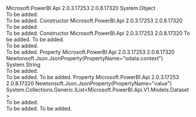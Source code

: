 <Type Name="ODataResponseListDataset" FullName="Microsoft.PowerBI.Api.V1.Models.ODataResponseListDataset">
  <TypeSignature Language="C#" Value="public class ODataResponseListDataset" />
  <TypeSignature Language="ILAsm" Value=".class public auto ansi beforefieldinit ODataResponseListDataset extends System.Object" />
  <TypeSignature Language="DocId" Value="T:Microsoft.PowerBI.Api.V1.Models.ODataResponseListDataset" />
  <TypeSignature Language="VB.NET" Value="Public Class ODataResponseListDataset" />
  <TypeSignature Language="F#" Value="type ODataResponseListDataset = class" />
  <AssemblyInfo>
    <AssemblyName>Microsoft.PowerBI.Api</AssemblyName>
    <AssemblyVersion>2.0.3.17253</AssemblyVersion>
    <AssemblyVersion>2.0.8.17320</AssemblyVersion>
  </AssemblyInfo>
  <Base>
    <BaseTypeName>System.Object</BaseTypeName>
  </Base>
  <Interfaces />
  <Docs>
    <summary>To be added.</summary>
    <remarks>To be added.</remarks>
  </Docs>
  <Members>
    <Member MemberName=".ctor">
      <MemberSignature Language="C#" Value="public ODataResponseListDataset ();" />
      <MemberSignature Language="ILAsm" Value=".method public hidebysig specialname rtspecialname instance void .ctor() cil managed" />
      <MemberSignature Language="DocId" Value="M:Microsoft.PowerBI.Api.V1.Models.ODataResponseListDataset.#ctor" />
      <MemberSignature Language="VB.NET" Value="Public Sub New ()" />
      <MemberType>Constructor</MemberType>
      <AssemblyInfo>
        <AssemblyName>Microsoft.PowerBI.Api</AssemblyName>
        <AssemblyVersion>2.0.3.17253</AssemblyVersion>
        <AssemblyVersion>2.0.8.17320</AssemblyVersion>
      </AssemblyInfo>
      <Parameters />
      <Docs>
        <summary>To be added.</summary>
        <remarks>To be added.</remarks>
      </Docs>
    </Member>
    <Member MemberName=".ctor">
      <MemberSignature Language="C#" Value="public ODataResponseListDataset (string odatacontext = null, System.Collections.Generic.IList&lt;Microsoft.PowerBI.Api.V1.Models.Dataset&gt; value = null);" />
      <MemberSignature Language="ILAsm" Value=".method public hidebysig specialname rtspecialname instance void .ctor(string odatacontext, class System.Collections.Generic.IList`1&lt;class Microsoft.PowerBI.Api.V1.Models.Dataset&gt; value) cil managed" />
      <MemberSignature Language="DocId" Value="M:Microsoft.PowerBI.Api.V1.Models.ODataResponseListDataset.#ctor(System.String,System.Collections.Generic.IList{Microsoft.PowerBI.Api.V1.Models.Dataset})" />
      <MemberSignature Language="VB.NET" Value="Public Sub New (Optional odatacontext As String = null, Optional value As IList(Of Dataset) = null)" />
      <MemberSignature Language="F#" Value="new Microsoft.PowerBI.Api.V1.Models.ODataResponseListDataset : string * System.Collections.Generic.IList&lt;Microsoft.PowerBI.Api.V1.Models.Dataset&gt; -&gt; Microsoft.PowerBI.Api.V1.Models.ODataResponseListDataset" Usage="new Microsoft.PowerBI.Api.V1.Models.ODataResponseListDataset (odatacontext, value)" />
      <MemberType>Constructor</MemberType>
      <AssemblyInfo>
        <AssemblyName>Microsoft.PowerBI.Api</AssemblyName>
        <AssemblyVersion>2.0.3.17253</AssemblyVersion>
        <AssemblyVersion>2.0.8.17320</AssemblyVersion>
      </AssemblyInfo>
      <Parameters>
        <Parameter Name="odatacontext" Type="System.String" />
        <Parameter Name="value" Type="System.Collections.Generic.IList&lt;Microsoft.PowerBI.Api.V1.Models.Dataset&gt;" />
      </Parameters>
      <Docs>
        <param name="odatacontext">To be added.</param>
        <param name="value">To be added.</param>
        <summary>To be added.</summary>
        <remarks>To be added.</remarks>
      </Docs>
    </Member>
    <Member MemberName="Odatacontext">
      <MemberSignature Language="C#" Value="public string Odatacontext { get; set; }" />
      <MemberSignature Language="ILAsm" Value=".property instance string Odatacontext" />
      <MemberSignature Language="DocId" Value="P:Microsoft.PowerBI.Api.V1.Models.ODataResponseListDataset.Odatacontext" />
      <MemberSignature Language="VB.NET" Value="Public Property Odatacontext As String" />
      <MemberSignature Language="F#" Value="member this.Odatacontext : string with get, set" Usage="Microsoft.PowerBI.Api.V1.Models.ODataResponseListDataset.Odatacontext" />
      <MemberType>Property</MemberType>
      <AssemblyInfo>
        <AssemblyName>Microsoft.PowerBI.Api</AssemblyName>
        <AssemblyVersion>2.0.3.17253</AssemblyVersion>
        <AssemblyVersion>2.0.8.17320</AssemblyVersion>
      </AssemblyInfo>
      <Attributes>
        <Attribute>
          <AttributeName>Newtonsoft.Json.JsonProperty(PropertyName="odata.context")</AttributeName>
        </Attribute>
      </Attributes>
      <ReturnValue>
        <ReturnType>System.String</ReturnType>
      </ReturnValue>
      <Docs>
        <summary>To be added.</summary>
        <value>To be added.</value>
        <remarks>To be added.</remarks>
      </Docs>
    </Member>
    <Member MemberName="Value">
      <MemberSignature Language="C#" Value="public System.Collections.Generic.IList&lt;Microsoft.PowerBI.Api.V1.Models.Dataset&gt; Value { get; set; }" />
      <MemberSignature Language="ILAsm" Value=".property instance class System.Collections.Generic.IList`1&lt;class Microsoft.PowerBI.Api.V1.Models.Dataset&gt; Value" />
      <MemberSignature Language="DocId" Value="P:Microsoft.PowerBI.Api.V1.Models.ODataResponseListDataset.Value" />
      <MemberSignature Language="VB.NET" Value="Public Property Value As IList(Of Dataset)" />
      <MemberSignature Language="F#" Value="member this.Value : System.Collections.Generic.IList&lt;Microsoft.PowerBI.Api.V1.Models.Dataset&gt; with get, set" Usage="Microsoft.PowerBI.Api.V1.Models.ODataResponseListDataset.Value" />
      <MemberType>Property</MemberType>
      <AssemblyInfo>
        <AssemblyName>Microsoft.PowerBI.Api</AssemblyName>
        <AssemblyVersion>2.0.3.17253</AssemblyVersion>
        <AssemblyVersion>2.0.8.17320</AssemblyVersion>
      </AssemblyInfo>
      <Attributes>
        <Attribute>
          <AttributeName>Newtonsoft.Json.JsonProperty(PropertyName="value")</AttributeName>
        </Attribute>
      </Attributes>
      <ReturnValue>
        <ReturnType>System.Collections.Generic.IList&lt;Microsoft.PowerBI.Api.V1.Models.Dataset&gt;</ReturnType>
      </ReturnValue>
      <Docs>
        <summary>To be added.</summary>
        <value>To be added.</value>
        <remarks>To be added.</remarks>
      </Docs>
    </Member>
  </Members>
</Type>